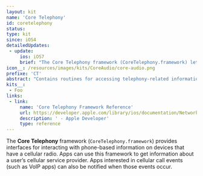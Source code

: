 ```yaml
---
layout: kit
name: 'Core Telephony'
id: coretelephony
status:
type: kit
since: iOS4
detailedUpdates:
 - update:
     ios: iOS7
     brief: "The Core Telephony framework (CoreTelephony.framework) lets you get information about the type of radio technology in use by the device. Apps developed in conjunction with a carrier can also authenticate against a particular subscriber for that carrier."
icon__: /resources/images/kits/CoreAudio/core-audio.png
prefixe: 'CT'
abstract: "Contains routines for accessing telephony-related information."
kits__:
 - Foo
links:
 - link:
     name: 'Core Telephony Framework Reference'
     url: https://developer.apple.com/library/ios/documentation/NetworkingInternet/Reference/CoreTelephonyFrameworkReference/index.html
     description: ' - Apple Developer'
     type: reference
---
```


The **Core Telephony** framework (`CoreTelephony.framework`) provides interfaces for interacting with phone-based information on devices that have a cellular radio. Apps can use this framework to get information about a user’s cellular service provider. Apps interested in cellular call events (such as VoIP apps) can also be notified when those events occur.